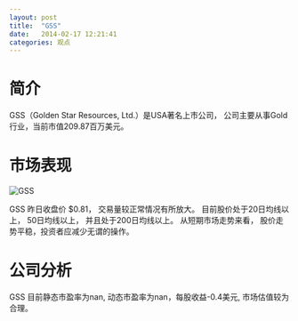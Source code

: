 ```yaml
---
layout: post
title:  "GSS"
date:   2014-02-17 12:21:41
categories: 观点
---
```


# 简介
GSS（Golden Star Resources, Ltd.）是USA著名上市公司，
公司主要从事Gold行业，当前市值209.87百万美元。

# 市场表现

![GSS](http://finviz.com/chart.ashx?t=GSS&ty=c&ta=1&p=d&s=l)

GSS 昨日收盘价 $0.81，
交易量较正常情况有所放大。
目前股价处于20日均线以上，
50日均线以上，
并且处于200日均线以上。
从短期市场走势来看，
股价走势平稳，投资者应减少无谓的操作。

# 公司分析
GSS 目前静态市盈率为nan, 动态市盈率为nan，每股收益-0.4美元,
市场估值较为合理。
